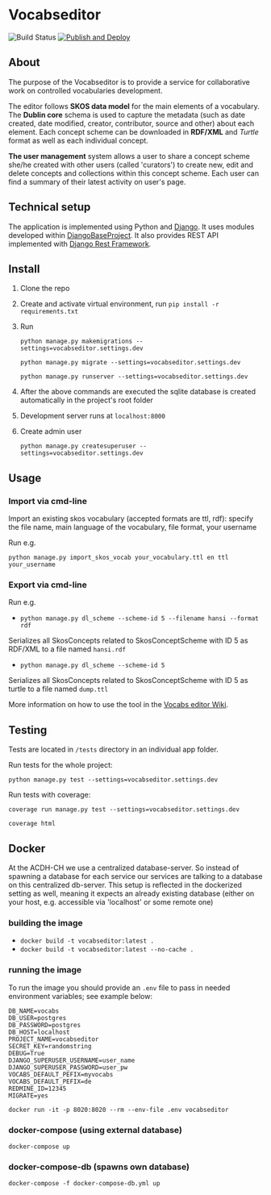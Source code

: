 # Vocabseditor

![Build Status](https://github.com/acdh-oeaw/vocabseditor/workflows/Run%20Tests/badge.svg)  [![Publish and Deploy](https://github.com/acdh-oeaw/vocabseditor/actions/workflows/deploy.yml/badge.svg)](https://github.com/acdh-oeaw/vocabseditor/actions/workflows/deploy.yml)

## About

The purpose of the Vocabseditor is to provide a service for collaborative work on controlled vocabularies development.

The editor follows **SKOS data model** for the main elements of a vocabulary. The **Dublin core** schema is used to capture the metadata (such as date created, date modified, creator, contributor, source and other) about each element. Each concept scheme can be downloaded in **RDF/XML** and *Turtle* format as well as each individual concept.

**The user management** system allows a user to share a concept scheme she/he created with other users (called 'curators') to create new, edit and delete concepts and collections within this concept scheme. Each user can find a summary of their latest activity on user's page.


## Technical setup

The application is implemented using Python and [Django](https://www.djangoproject.com/). It uses modules developed within [DjangoBaseProject](https://github.com/acdh-oeaw/djangobaseproject). It also provides REST API implemented with [Django Rest Framework](https://www.django-rest-framework.org/). 

## Install

1. Clone the repo

2. Create and activate virtual environment, run `pip install -r requirements.txt`

3. Run

    `python manage.py makemigrations --settings=vocabseditor.settings.dev`

    `python manage.py migrate --settings=vocabseditor.settings.dev`

    `python manage.py runserver --settings=vocabseditor.settings.dev`
    
4. After the above commands are executed the sqlite database is created automatically in the project's root folder 

5. Development server runs at `localhost:8000`

6. Create admin user

    `python manage.py createsuperuser --settings=vocabseditor.settings.dev`
    
 
 ## Usage

 ### Import via cmd-line
 
 Import an existing skos vocabulary (accepted formats are ttl, rdf): specify the file name, main language of the vocabulary, file format, your username
 
 Run e.g.
 
 `python manage.py import_skos_vocab your_vocabulary.ttl en ttl your_username`

 ### Export via cmd-line

 Run e.g. 

* `python manage.py dl_scheme --scheme-id 5 --filename hansi --format rdf`

 Serializes all SkosConcepts related to SkosConceptScheme with ID 5 as RDF/XML to a file named `hansi.rdf`

 * `python manage.py dl_scheme --scheme-id 5`

 Serializes all SkosConcepts related to SkosConceptScheme with ID 5 as turtle to a file named `dump.ttl`
 
 
 More information on how to use the tool in the [Vocabs editor Wiki](https://github.com/acdh-oeaw/vocabseditor/wiki).
 
 ## Testing
 
Tests are located in `/tests` directory in an individual app folder.

Run tests for the whole project:

 `python manage.py test --settings=vocabseditor.settings.dev`
 
 Run tests with coverage:
 
  `coverage run manage.py test --settings=vocabseditor.settings.dev `
 
  `coverage html `

## Docker

At the ACDH-CH we use a centralized database-server. So instead of spawning a database for each service our services are talking to a database on this centralized db-server. This setup is reflected in the dockerized setting as well, meaning it expects an already existing database (either on your host, e.g. accessible via 'localhost' or some remote one)

### building the image

* `docker build -t vocabseditor:latest .`
* `docker build -t vocabseditor:latest --no-cache .`

### running the image

To run the image you should provide an `.env` file to pass in needed environment variables; see example below:

```
DB_NAME=vocabs
DB_USER=postgres
DB_PASSWORD=postgres
DB_HOST=localhost
PROJECT_NAME=vocabseditor
SECRET_KEY=randomstring
DEBUG=True
DJANGO_SUPERUSER_USERNAME=user_name
DJANGO_SUPERUSER_PASSWORD=user_pw
VOCABS_DEFAULT_PEFIX=myvocabs
VOCABS_DEFAULT_PEFIX=de
REDMINE_ID=12345
MIGRATE=yes
```

`docker run -it -p 8020:8020 --rm --env-file .env vocabseditor`

### docker-compose (using external database)

`docker-compose up`

### docker-compose-db (spawns own database)

`docker-compose -f docker-compose-db.yml up`


